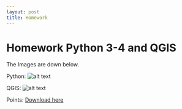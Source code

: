 ```yaml
---
layout: post
title: Homework
---
```


# Homework Python 3-4 and QGIS

The Images are down below.

Python: 
![alt text](/img/homeworkPython_Allacher_1002773.jpg)

QGIS:
![alt text](/img/CivilWarMap_Allacher_1002773.jpeg)


Points:
<a href="/_data/7726.jpg.points" download>Download here</a>
